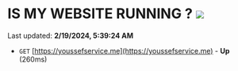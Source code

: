 # IS MY WEBSITE RUNNING ? [![](https://img.shields.io/static/v1?label=Sponsor&message=%E2%9D%A4&logo=GitHub&color=%23fe8e86)](https://github.com/sponsors/<username>)

Last updated: **2/19/2024, 5:39:24 AM**

- `GET` [https://youssefservice.me](https://youssefservice.me) - **Up** (260ms)
